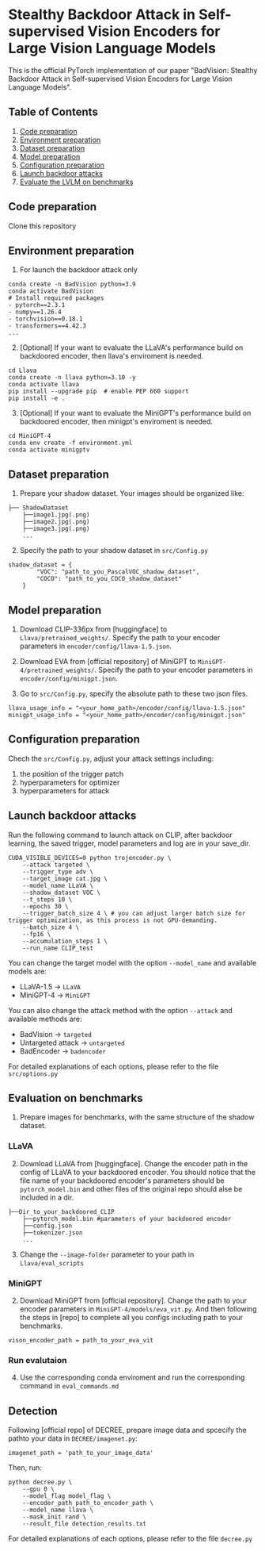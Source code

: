 # Stealthy Backdoor Attack in Self-supervised Vision Encoders for Large Vision Language Models

This is the official PyTorch implementation of our paper "BadVision: Stealthy Backdoor Attack in Self-supervised Vision Encoders for Large Vision Language Models".

## Table of Contents

1. [Code preparation](#code-preparation)
2. [Environment preparation](#environment-preparation)
3. [Dataset preparation](#dataset-preparation)
4. [Model preparation](#model-preparation)
5. [Configuration preparation](#configuration-preparation)
6. [Launch backdoor attacks](#launch-backdoor-attacks)
7. [Evaluate the LVLM on benchmarks](#evaluation-on-benchmarks)

## Code preparation
Clone this repository

## Environment preparation
1. For launch the backdoor attack only
```
conda create -n BadVision python=3.9
conda activate BadVision
# Install required packages
- pytorch==2.3.1
- numpy==1.26.4
- torchvision==0.18.1
- transformers==4.42.3
...
```

2. [Optional] If your want to evaluate the LLaVA's performance build on backdoored encoder, then llava's enviroment is needed.
```
cd Llava
conda create -n llava python=3.10 -y
conda activate llava
pip install --upgrade pip  # enable PEP 660 support
pip install -e .
```

3. [Optional] If your want to evaluate the MiniGPT's performance build on backdoored encoder, then minigpt's enviroment is needed.
```
cd MiniGPT-4
conda env create -f environment.yml
conda activate minigptv
```

## Dataset preparation
1. Prepare your shadow dataset. Your images should be organized like:
```
├── ShadowDataset
    ├──image1.jpg(.png)
    ├──image2.jpg(.png)
    ├──image3.jpg(.png)
    ...
```
2. Specify the path to your shadow dataset in `src/Config.py`
```
shadow_dataset = {
        "VOC": "path_to_you_PascalVOC_shadow_dataset",
        "COCO": "path_to_you_COCO_shadow_dataset"
    }
```
## Model preparation
1. Download CLIP-336px from [huggingface] to `Llava/pretrained_weights/`. Specify the path to your encoder parameters in `encoder/config/llava-1.5.json`.

2. Download EVA from [official repository] of MiniGPT to `MiniGPT-4/pretrained_weights/`. Specify the path to your encoder parameters in `encoder/config/minigpt.json`.

3. Go to `src/Config.py`, specify the absolute path to these two json files.
```
llava_usage_info = "<your_home_path>/encoder/config/llava-1.5.json"
minigpt_usage_info = "<your_home_path>/encoder/config/minigpt.json"
```

## Configuration preparation
Chech the `src/Config.py`, adjust your attack settings including: 
1. the position of the trigger patch
2. hyperparameters for optimizer
3. hyperparameters for attack

## Launch backdoor attacks
Run the following command to launch attack on CLIP, after backdoor learning, the saved trigger, model parameters and log are in your save_dir.
```
CUDA_VISIBLE_DEVICES=0 python trojencoder.py \
    --attack targeted \
    --trigger_type adv \
    --target_image cat.jpg \
    --model_name LLaVA \
    --shadow_dataset VOC \
    --t_steps 10 \
    --epochs 30 \
    --trigger_batch_size 4 \ # you can adjust larger batch size for trigger optimization, as this process is not GPU-demanding.
    --batch_size 4 \
    --fp16 \
    --accumulation_steps 1 \
    --run_name CLIP_test
```
You can change the target model with the option `--model_name` and available models are:
- LLaVA-1.5    -> `LLaVA`
- MiniGPT-4    -> `MiniGPT`

You can also change the attack method with the option `--attack` and available methods are:
- BadVision  -> `targeted`
- Untargeted attack -> `untargeted`
- BadEncoder  -> `badencoder`

For detailed explanations of each options, please refer to the file `src/options.py`

## Evaluation on benchmarks
1. Prepare images for benchmarks, with the same structure of the shadow dataset.

### LLaVA
2. Download LLaVA from [huggingface]. Change the encoder path in the config of LLaVA to your backdoored encoder. You should notice that the file name of your backdoored encoder's parameters should be `pytorch_model.bin` and other files of the original repo should alse be included in a dir.
```
├──Dir_to_your_backdoored_CLIP
    ├──pytorch_model.bin #parameters of your backdoored encoder
    ├──config.json
    ├──tokenizer.json
    ...
```
3. Change the `--image-folder` parameter to your path in `Llava/eval_scripts`


### MiniGPT
2. Download MiniGPT from [official repository]. Change the path to your encoder parameters in `MiniGPT-4/models/eva_vit.py`. And then following the steps in [repo] to complete all you configs including path to your benchmarks.
```
vison_encoder_path = path_to_your_eva_vit
```

### Run evalutaion
4. Use the corresponding conda enviroment and run the corresponding command in `eval_commands.md`


## Detection
Following [official repo] of DECREE, prepare image data and spcecify the pathto your data in `DECREE/imagenet.py`:
```
imagenet_path = 'path_to_your_image_data'
```
Then, run:

```
python decree.py \
    --gpu 0 \
    --model_flag model_flag \
    --encoder_path path_to_encoder_path \
    --model_name llava \
    --mask_init rand \
    --result_file detection_results.txt
```

For detailed explanations of each options, please refer to the file `decree.py`